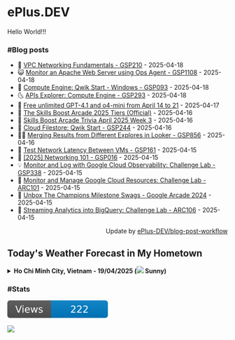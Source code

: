 # ePlus.DEV

Hello World!!!

### #Blog posts

- 🧰 [VPC Networking Fundamentals - GSP210](https://eplus.dev/vpc-networking-fundamentals-gsp210) - 2025-04-18 
- 😺 [Monitor an Apache Web Server using Ops Agent - GSP1108](https://eplus.dev/monitor-an-apache-web-server-using-ops-agent-gsp1108) - 2025-04-18 
- 🗽 [Compute Engine: Qwik Start - Windows - GSP093](https://eplus.dev/compute-engine-qwik-start-windows-gsp093) - 2025-04-18 
- 🌜 [APIs Explorer: Compute Engine - GSP293](https://eplus.dev/apis-explorer-compute-engine-gsp293) - 2025-04-18 
- 📝 [Free unlimited GPT-4.1 and o4-mini from April 14 to 21](https://eplus.dev/free-unlimited-gpt-41-and-o4-mini-from-april-14-to-21) - 2025-04-17 
- 🚀 [The Skills Boost Arcade 2025 Tiers &lpar;Official&rpar;](https://eplus.dev/the-skills-boost-arcade-2025-tiers-official) - 2025-04-16 
- 💼 [Skills Boost Arcade Trivia April 2025 Week 3](https://eplus.dev/skills-boost-arcade-trivia-april-2025-week-3) - 2025-04-16 
- 🦣 [Cloud Filestore: Qwik Start - GSP244](https://eplus.dev/cloud-filestore-qwik-start-gsp244) - 2025-04-16 
- 👨‍🏫 [Merging Results from Different Explores in Looker - GSP856](https://eplus.dev/merging-results-from-different-explores-in-looker-gsp856) - 2025-04-16 
- 🔭 [Test Network Latency Between VMs - GSP161](https://eplus.dev/test-network-latency-between-vms-gsp161) - 2025-04-15 
- 🤡 [[2025] Networking 101 - GSP016](https://eplus.dev/2025-networking-101-gsp016) - 2025-04-15 
- 💡 [Monitor and Log with Google Cloud Observability: Challenge Lab - GSP338](https://eplus.dev/monitor-and-log-with-google-cloud-observability-challenge-lab-gsp338) - 2025-04-15 
- 🦣 [Monitor and Manage Google Cloud Resources: Challenge Lab - ARC101](https://eplus.dev/monitor-and-manage-google-cloud-resources-challenge-lab-arc101) - 2025-04-15 
- 💪 [Unbox The Champions Milestone Swags - Google Arcade 2024](https://eplus.dev/unbox-the-champions-milestone-swags-google-arcade-2024) - 2025-04-15 
- 🤡 [Streaming Analytics into BigQuery: Challenge Lab - ARC106](https://eplus.dev/streaming-analytics-into-bigquery-challenge-lab-arc106) - 2025-04-15 


<div align="right">
    Update by <a target="_blank" href="https://github.com/ePlus-DEV/blog-post-workflow">ePlus-DEV/blog-post-workflow</a>
</div>


## Today's Weather Forecast in My Hometown



<details>
    <summary><b>Ho Chi Minh City, Vietnam - 19/04/2025 (<img src="https://cdn.weatherapi.com/weather/64x64/day/113.png" width="25" /> Sunny)</b>
    </summary>

    
<table>
    <tr>
        <th>Hour</th>
        <td>00:00</td><td>01:00</td><td>02:00</td><td>03:00</td><td>04:00</td><td>05:00</td><td>06:00</td><td>07:00</td><td>08:00</td><td>09:00</td><td>10:00</td><td>11:00</td><td>12:00</td><td>13:00</td><td>14:00</td><td>15:00</td><td>16:00</td><td>17:00</td><td>18:00</td><td>19:00</td><td>20:00</td><td>21:00</td><td>22:00</td><td>23:00</td>
    </tr>
    <tr>
        <th>Weather</th>
        <td><img src="https://cdn.weatherapi.com/weather/64x64/night/113.png"></img></td><td><img src="https://cdn.weatherapi.com/weather/64x64/night/113.png"></img></td><td><img src="https://cdn.weatherapi.com/weather/64x64/night/113.png"></img></td><td><img src="https://cdn.weatherapi.com/weather/64x64/night/116.png"></img></td><td><img src="https://cdn.weatherapi.com/weather/64x64/night/116.png"></img></td><td><img src="https://cdn.weatherapi.com/weather/64x64/night/116.png"></img></td><td><img src="https://cdn.weatherapi.com/weather/64x64/day/113.png"></img></td><td><img src="https://cdn.weatherapi.com/weather/64x64/day/113.png"></img></td><td><img src="https://cdn.weatherapi.com/weather/64x64/day/113.png"></img></td><td><img src="https://cdn.weatherapi.com/weather/64x64/day/116.png"></img></td><td><img src="https://cdn.weatherapi.com/weather/64x64/day/116.png"></img></td><td><img src="https://cdn.weatherapi.com/weather/64x64/day/116.png"></img></td><td><img src="https://cdn.weatherapi.com/weather/64x64/day/119.png"></img></td><td><img src="https://cdn.weatherapi.com/weather/64x64/day/116.png"></img></td><td><img src="https://cdn.weatherapi.com/weather/64x64/day/113.png"></img></td><td><img src="https://cdn.weatherapi.com/weather/64x64/day/113.png"></img></td><td><img src="https://cdn.weatherapi.com/weather/64x64/day/113.png"></img></td><td><img src="https://cdn.weatherapi.com/weather/64x64/day/113.png"></img></td><td><img src="https://cdn.weatherapi.com/weather/64x64/day/113.png"></img></td><td><img src="https://cdn.weatherapi.com/weather/64x64/night/113.png"></img></td><td><img src="https://cdn.weatherapi.com/weather/64x64/night/113.png"></img></td><td><img src="https://cdn.weatherapi.com/weather/64x64/night/113.png"></img></td><td><img src="https://cdn.weatherapi.com/weather/64x64/night/113.png"></img></td><td><img src="https://cdn.weatherapi.com/weather/64x64/night/113.png"></img></td>
    </tr>
    <tr>
        <th>Condition</th>
        <td width="200px">Clear </td><td width="200px">Clear </td><td width="200px">Clear </td><td width="200px">Partly Cloudy </td><td width="200px">Partly Cloudy </td><td width="200px">Partly Cloudy </td><td width="200px">Sunny</td><td width="200px">Sunny</td><td width="200px">Sunny</td><td width="200px">Partly Cloudy </td><td width="200px">Partly Cloudy </td><td width="200px">Partly cloudy</td><td width="200px">Cloudy </td><td width="200px">Partly Cloudy </td><td width="200px">Sunny</td><td width="200px">Sunny</td><td width="200px">Sunny</td><td width="200px">Sunny</td><td width="200px">Sunny</td><td width="200px">Clear </td><td width="200px">Clear </td><td width="200px">Clear </td><td width="200px">Clear </td><td width="200px">Clear </td>
    </tr>
    <tr>
        <th>Temperature</th>
        <td>28 °C</td><td>27.7 °C</td><td>27.4 °C</td><td>27.2 °C</td><td>26.9 °C</td><td>26.6 °C</td><td>26.6 °C</td><td>27.8 °C</td><td>29.8 °C</td><td>31.9 °C</td><td>33.7 °C</td><td>34.2 °C</td><td>36.5 °C</td><td>37.3 °C</td><td>37.5 °C</td><td>37 °C</td><td>35.3 °C</td><td>32.4 °C</td><td>29.8 °C</td><td>28.7 °C</td><td>28.3 °C</td><td>28.1 °C</td><td>27.9 °C</td><td>27.7 °C</td>
    </tr>
    <tr>
        <th>Wind</th>
        <td>11.2 kph</td><td>9.7 kph</td><td>9.4 kph</td><td>10.1 kph</td><td>10.1 kph</td><td>9.7 kph</td><td>8.3 kph</td><td>10.1 kph</td><td>10.8 kph</td><td>10.1 kph</td><td>10.1 kph</td><td>9.4 kph</td><td>10.4 kph</td><td>13.3 kph</td><td>18.4 kph</td><td>22.7 kph</td><td>25.2 kph</td><td>25.6 kph</td><td>24.1 kph</td><td>22.3 kph</td><td>20.2 kph</td><td>16.9 kph</td><td>14.4 kph</td><td>12.6 kph</td>
    </tr>
</table>


<div align="right">
    Updated at: 2025-04-19T04:56:46Z - by <a target="_blank"
        href="https://github.com/ePlus-DEV/weather-forecast">ePlus-DEV/weather-forecast</a>
</div>
</details>


### #Stats

[![Image of counter](https://github.com/ePlus-DEV/view-counter/blob/main/svg/685088620/badge.svg)](https://github.com/ePlus-DEV/view-counter/blob/main/readme/685088620/week.md)

![](https://komarev.com/ghpvc/?username=ePlus-DEV&style=for-the-badge)
